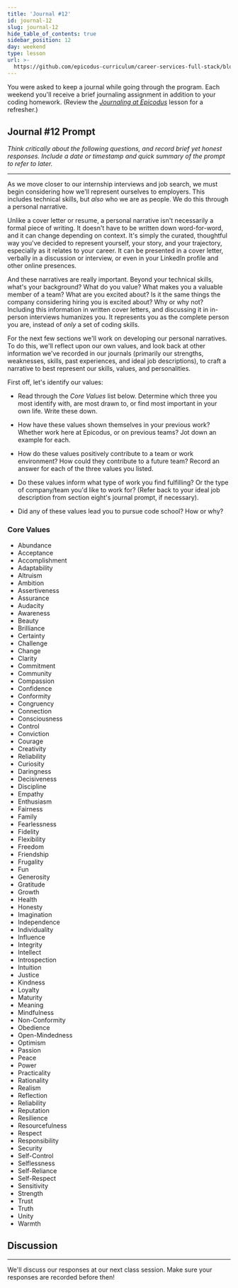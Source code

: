 ```yaml
---
title: 'Journal #12'
id: journal-12
slug: journal-12
hide_table_of_contents: true
sidebar_position: 12
day: weekend
type: lesson
url: >-
  https://github.com/epicodus-curriculum/career-services-full-stack/blob/main/1_week_twelve_prompt.md
---
```


You were asked to keep a journal while going through the program. Each weekend you'll receive a brief journaling assignment in addition to your coding homework. (Review the _[Journaling at Epicodus](https://new.learnhowtoprogram.com/introduction-to-programming/git-html-and-css/homework-journaling-at-epicodus)_ lesson for a refresher.)

## Journal #12 Prompt

_Think critically about the following questions, and record brief yet honest responses. Include a date or timestamp and quick summary of the prompt to refer to later._

---

As we move closer to our internship interviews and job search, we must begin considering how we'll represent ourselves to employers. This includes technical skills, but _also_ who we are as people. We do this through a personal narrative.

Unlike a cover letter or resume, a personal narrative isn't necessarily a formal piece of writing. It doesn't have to be written down word-for-word, and it can change depending on context. It's simply the curated, thoughtful way you've decided to represent yourself, your story, and your trajectory, especially as it relates to your career. It can be presented in a cover letter, verbally in a discussion or interview, or even in your LinkedIn profile and other online presences.

And these narratives are really important. Beyond your technical skills, what's your background? What do you value? What makes you a valuable member of a team? What are you excited about? Is it the same things the company considering hiring you is excited about? Why or why not? Including this information in written cover letters, and discussing it in in-person interviews humanizes you. It represents you as the complete person you are, instead of _only_ a set of coding skills.

For the next few sections we'll work on developing our personal narratives. To do this, we'll reflect upon our own values, and look back at other information we've recorded in our journals (primarily our strengths, weaknesses, skills, past experiences, and ideal job descriptions), to craft a narrative to best represent our skills, values, and personalities.

First off, let's identify our values:

* Read through the _Core Values_ list below. Determine which three you most identify with, are most drawn to, or find most important in your own life. Write these down.

* How have these values shown themselves in your previous work? Whether work here at Epicodus, or on previous teams? Jot down an example for each.

* How do these values positively contribute to a team or work environment? How could they contribute to a future team? Record an answer for each of the three values you listed.

* Do these values inform what type of work you find fulfilling? Or the type of company/team you'd like to work for? (Refer back to your ideal job description from section eight's journal prompt, if necessary).

* Did any of these values lead you to pursue code school? How or why?

### Core Values

* Abundance
* Acceptance
* Accomplishment
* Adaptability
* Altruism
* Ambition
* Assertiveness
* Assurance
* Audacity
* Awareness
* Beauty
* Brilliance
* Certainty
* Challenge
* Change
* Clarity
* Commitment
* Community
* Compassion
* Confidence
* Conformity
* Congruency
* Connection
* Consciousness
* Control
* Conviction
* Courage
* Creativity
* Reliability
* Curiosity
* Daringness
* Decisiveness
* Discipline
* Empathy
* Enthusiasm
* Fairness
* Family
* Fearlessness
* Fidelity
* Flexibility
* Freedom
* Friendship
* Frugality
* Fun
* Generosity
* Gratitude
* Growth
* Health
* Honesty
* Imagination
* Independence
* Individuality
* Influence
* Integrity
* Intellect
* Introspection
* Intuition
* Justice
* Kindness
* Loyalty
* Maturity
* Meaning
* Mindfulness
* Non-Conformity
* Obedience
* Open-Mindedness
* Optimism
* Passion
* Peace
* Power
* Practicality
* Rationality
* Realism
* Reflection
* Reliability
* Reputation
* Resilience
* Resourcefulness
* Respect
* Responsibility
* Security
* Self-Control
* Selflessness
* Self-Reliance
* Self-Respect
* Sensitivity
* Strength
* Trust
* Truth
* Unity
* Warmth

## Discussion
---

We'll discuss our responses at our next class session. Make sure your responses are recorded before then!
